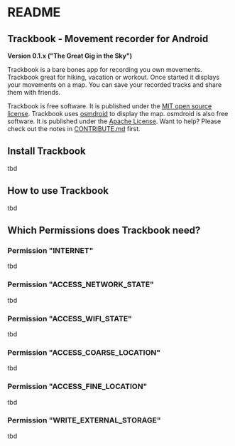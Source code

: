 README
======

Trackbook - Movement recorder for Android
-----------------------------------------

**Version 0.1.x ("The Great Gig in the Sky")**

Trackbook is a bare bones app for recording you own movements. Trackbook great for hiking, vacation or workout. Once started it displays your movements on a map. You can save your recorded tracks and share them with friends.

Trackbook is free software. It is published under the [MIT open source license](https://opensource.org/licenses/MIT). Trackbook uses [osmdroid](https://github.com/osmdroid/osmdroid) to display the map. osmdroid is also free software. It is published under the [Apache License](https://github.com/osmdroid/osmdroid/blob/master/LICENSE). Want to help? Please check out the notes in [CONTRIBUTE.md](https://github.com/y20k/transistor/blob/master/CONTRIBUTE.md) first.

Install Trackbook
------------------
tbd

How to use Trackbook
---------------------
tbd

Which Permissions does Trackbook need?
---------------------------------------
### Permission "INTERNET"
tbd

### Permission "ACCESS_NETWORK_STATE"
tbd

### Permission "ACCESS_WIFI_STATE"
tbd
            
### Permission "ACCESS_COARSE_LOCATION"
tbd

### Permission "ACCESS_FINE_LOCATION"
tbd

### Permission "WRITE_EXTERNAL_STORAGE"
tbd
